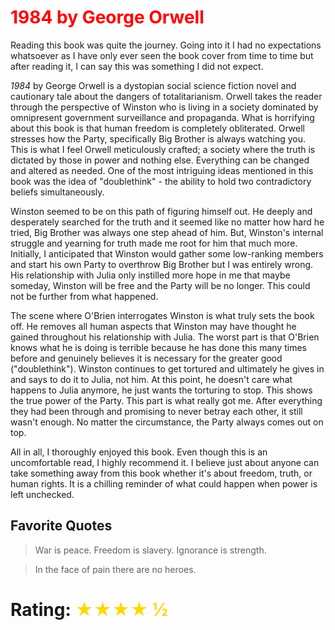 # <span className="book-review-heading" style="color: red">1984 by George Orwell</span>

Reading this book was quite the journey. Going into it I had no expectations whatsoever as I have only ever seen the book cover from time to time but after reading it, I can say this was something I did not expect.

_1984_ by George Orwell is a dystopian social science fiction novel and cautionary tale about the dangers of totalitarianism. Orwell takes the reader through the perspective of Winston who is living in a society dominated by omnipresent government surveillance and propaganda. What is horrifying about this book is that human freedom is completely obliterated. Orwell stresses how the Party, specifically Big Brother is always watching you. This is what I feel Orwell meticulously crafted; a society where the truth is dictated by those in power and nothing else. Everything can be changed and altered as needed. One of the most intriguing ideas mentioned in this book was the idea of "doublethink" - the ability to hold two contradictory beliefs simultaneously.

Winston seemed to be on this path of figuring himself out. He deeply and desperately searched for the truth and it seemed like no matter how hard he tried, Big Brother was always one step ahead of him. But, Winston's internal struggle and yearning for truth made me root for him that much more. Initially, I anticipated that Winston would gather some low-ranking members and start his own Party to overthrow Big Brother but I was entirely wrong. His relationship with Julia only instilled more hope in me that maybe someday, Winston will be free and the Party will be no longer. This could not be further from what happened.

The scene where O'Brien interrogates Winston is what truly sets the book off. He removes all human aspects that Winston may have thought he gained throughout his relationship with Julia. The worst part is that O'Brien knows what he is doing is terrible because he has done this many times before and genuinely believes it is necessary for the greater good ("doublethink"). Winston continues to get tortured and ultimately he gives in and says to do it to Julia, not him. At this point, he doesn't care what happens to Julia anymore, he just wants the torturing to stop. This shows the true power of the Party. This part is what really got me. After everything they had been through and promising to never betray each other, it still wasn't enough. No matter the circumstance, the Party always comes out on top.

All in all, I thoroughly enjoyed this book. Even though this is an uncomfortable read, I highly recommend it. I believe just about anyone can take something away from this book whether it's about freedom, truth, or human rights. It is a chilling reminder of what could happen when power is left unchecked.

## Favorite Quotes

> War is peace. Freedom is slavery. Ignorance is strength.

> In the face of pain there are no heroes.

# Rating: <span style="color: gold"> ★★★★ ½ </span>

